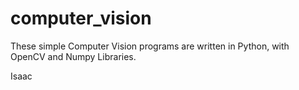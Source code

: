 # computer_vision
These simple Computer Vision programs are written in Python, with OpenCV and Numpy Libraries. 

Isaac 
